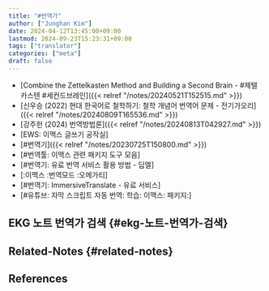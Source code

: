 ```yaml
---
title: "#번역가"
author: ["Junghan Kim"]
date: 2024-04-12T13:45:00+09:00
lastmod: 2024-09-23T15:23:31+09:00
tags: ["translator"]
categories: ["meta"]
draft: false
---
```


-   [Combine the Zettelkasten Method and Building a Second Brain - #제텔카스텐 #세컨드브레인]({{< relref "/notes/20240521T152515.md" >}})
-   [신우승 (2022) 현대 한국어로 철학하기: 철학 개념어 번역어 문제 - 전기가오리]({{< relref "/notes/20240809T165536.md" >}})
-   [강주헌 (2024) 번역방법론]({{< relref "/notes/20240813T042927.md" >}})
-   [EWS: 이맥스 글쓰기 공작실]
-   [#번역기]({{< relref "/notes/20230725T150800.md" >}})
-   [#번역툴: 이맥스 관련 패키지 도구 모음]
-   [#번역기: 유료 번역 서비스 활용 방법 - 딥엘]
-   [:이맥스 :번역모드 :오메가티]
-   [#번역기: ImmersiveTranslate - 유료 서비스]
-   [#유튜브: 자막 스크립트 자동 번역: 학습: 이맥스: 패키지:]


## EKG 노트 번역가 검색 {#ekg-노트-번역가-검색}


## Related-Notes {#related-notes}

## References

<style>.csl-entry{text-indent: -1.5em; margin-left: 1.5em;}</style><div class="csl-bib-body">
</div>
